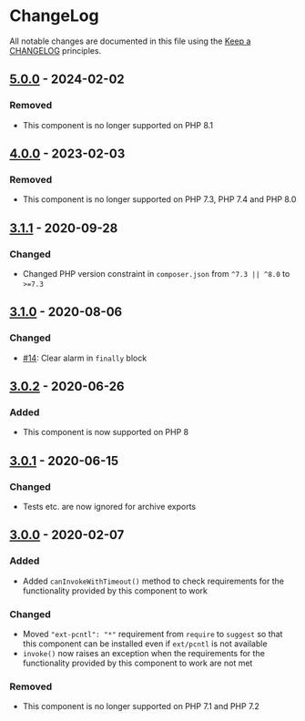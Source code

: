 # ChangeLog

All notable changes are documented in this file using the [Keep a CHANGELOG](https://keepachangelog.com/) principles.

## [5.0.0] - 2024-02-02

### Removed

* This component is no longer supported on PHP 8.1

## [4.0.0] - 2023-02-03

### Removed

* This component is no longer supported on PHP 7.3, PHP 7.4 and PHP 8.0

## [3.1.1] - 2020-09-28

### Changed

* Changed PHP version constraint in `composer.json` from `^7.3 || ^8.0` to `>=7.3`

## [3.1.0] - 2020-08-06

### Changed

* [#14](https://github.com/sebastianbergmann/php-invoker/pull/14): Clear alarm in `finally` block

## [3.0.2] - 2020-06-26

### Added

* This component is now supported on PHP 8

## [3.0.1] - 2020-06-15

### Changed

* Tests etc. are now ignored for archive exports

## [3.0.0] - 2020-02-07

### Added

* Added `canInvokeWithTimeout()` method to check requirements for the functionality provided by this component to work

### Changed

* Moved `"ext-pcntl": "*"` requirement from `require` to `suggest` so that this component can be installed even if `ext/pcntl` is not available
* `invoke()` now raises an exception when the requirements for the functionality provided by this component to work are not met

### Removed

* This component is no longer supported on PHP 7.1 and PHP 7.2

[5.0.0]: https://github.com/sebastianbergmann/php-invoker/compare/4.0...5.0.0
[4.0.0]: https://github.com/sebastianbergmann/php-invoker/compare/3.1.1...4.0.0
[3.1.1]: https://github.com/sebastianbergmann/php-invoker/compare/3.1.0...3.1.1
[3.1.0]: https://github.com/sebastianbergmann/php-invoker/compare/3.0.2...3.1.0
[3.0.2]: https://github.com/sebastianbergmann/php-invoker/compare/3.0.1...3.0.2
[3.0.1]: https://github.com/sebastianbergmann/php-invoker/compare/3.0.0...3.0.1
[3.0.0]: https://github.com/sebastianbergmann/php-invoker/compare/2.0.0...3.0.0
